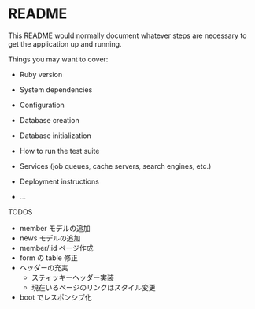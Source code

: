# README

This README would normally document whatever steps are necessary to get the
application up and running.

Things you may want to cover:

- Ruby version

- System dependencies

- Configuration

- Database creation

- Database initialization

- How to run the test suite

- Services (job queues, cache servers, search engines, etc.)

- Deployment instructions

- ...

TODOS

- member モデルの追加
- news モデルの追加
- member/:id ページ作成
- form の table 修正
- ヘッダーの充実
  - スティッキーヘッダー実装
  - 現在いるページのリンクはスタイル変更
- boot でレスポンシブ化

